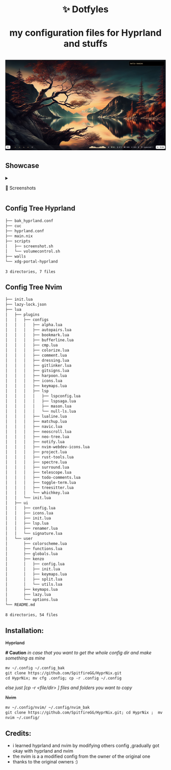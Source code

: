 <h1 align='center'> ✨ Dotfyles<h1>
<p align="center">
    my configuration files for Hyprland and stuffs<br><br>
    <img src="https://github.com/SpitfireGG/HyprNix/blob/main/assets/wall.png">
</p>

## Showcase

<details>
    <summary><p>
    📸 Screenshots
    </p></summary>
    <p>
        <img src="https://github.com/SpitfireGG/HyprNix/blob/main/assets/one.png", alt="picture of hyprland and nvim config">
        <img src="https://github.com/SpitfireGG/HyprNix/blob/main/assets/two.png", alt="same">
    </p>
</details>

## Config Tree Hyprland

```
├── bak_hyprland.conf
├── cuc
├── hyprland.conf
├── main.nix
├── scripts
│   ├── screenshot.sh
│   └── volumecontrol.sh
├── walls
└── xdg-portal-hyprland

3 directories, 7 files
```

## Config Tree Nvim

```
├── init.lua
├── lazy-lock.json
├── lua
│   ├── plugins
│   │   ├── configs
│   │   │   ├── alpha.lua
│   │   │   ├── autopairs.lua
│   │   │   ├── bookmark.lua
│   │   │   ├── bufferline.lua
│   │   │   ├── cmp.lua
│   │   │   ├── colorize.lua
│   │   │   ├── comment.lua
│   │   │   ├── dressing.lua
│   │   │   ├── gitlinker.lua
│   │   │   ├── gitsigns.lua
│   │   │   ├── harpoon.lua
│   │   │   ├── icons.lua
│   │   │   ├── keymaps.lua
│   │   │   ├── lsp
│   │   │   │   ├── lspconfig.lua
│   │   │   │   ├── lspsaga.lua
│   │   │   │   ├── mason.lua
│   │   │   │   └── null-ls.lua
│   │   │   ├── lualine.lua
│   │   │   ├── matchup.lua
│   │   │   ├── navic.lua
│   │   │   ├── neoscroll.lua
│   │   │   ├── neo-tree.lua
│   │   │   ├── notify.lua
│   │   │   ├── nvim-webdev-icons.lua
│   │   │   ├── project.lua
│   │   │   ├── rust-tools.lua
│   │   │   ├── spectre.lua
│   │   │   ├── surround.lua
│   │   │   ├── telescope.lua
│   │   │   ├── todo-comments.lua
│   │   │   ├── toggle-term.lua
│   │   │   ├── treesitter.lua
│   │   │   └── whichkey.lua
│   │   └── init.lua
│   ├── ui
│   │   ├── config.lua
│   │   ├── icons.lua
│   │   ├── init.lua
│   │   ├── lsp.lua
│   │   ├── renamer.lua
│   │   └── signature.lua
│   └── user
│       ├── colorscheme.lua
│       ├── functions.lua
│       ├── globals.lua
│       ├── kenzo
│       │   ├── config.lua
│       │   ├── init.lua
│       │   ├── keymaps.lua
│       │   ├── split.lua
│       │   └── utils.lua
│       ├── keymaps.lua
│       ├── lazy.lua
│       └── options.lua
└── README.md

8 directories, 54 files
```

## Installation:

~~Hyprland~~

<b># Caution</b>
<i> in case that you want to get the whole config dir and make something as mine</i>

```shell
mv ~/.config ~/.config_bak
git clone https://github.com/SpitfireGG/HyprNix.git
cd HyprNix; mv cfg .config; cp -r .config ~/.config
```

<i> else just [cp -r <file/dir> <path>] files and folders you want to copy </i>

~~Nvim~~

```shell
mv ~/.config/nvim/ ~/.config/nvim_bak
git clone https://github.com/SpitfireGG/HyprNix.git; cd HyprNix ;  mv nvim ~/.config/
```

## Credits:

- i learned hyprland and nvim by modifying others config ,gradually got okay with hyprland and nvim
- the nvim is a a modified config from the owner of the original one
- thanks to the original owners :)
